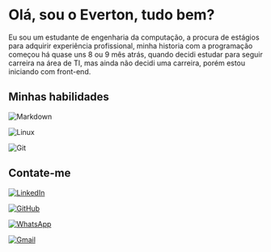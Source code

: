 # Olá, sou o Everton, tudo bem?

Eu sou um estudante de engenharia da computação, a procura de estágios para adquirir experiência profissional, minha historia com a programação começou há quase uns 8 ou 9 mês atrás,
quando decidi estudar para seguir carreira na área de TI, mas ainda não decidi uma carreira, porém estou iniciando com front-end.

## Minhas habilidades

![Markdown](https://img.shields.io/badge/Markdown-000?style=for-the-badge&logo=markdown) 


![Linux](https://img.shields.io/badge/Linux-000?style=for-the-badge&logo=linux&logoColor=FCC624)


![Git](https://img.shields.io/badge/GIT-E44C30?style=for-the-badge&logo=git&logoColor=white)


## Contate-me

[![LinkedIn](https://img.shields.io/badge/LinkedIn-0077B5?style=for-the-badge&logo=linkedin&logoColor=white)](www.linkedin.com/in/everton-vinicius-sena-varini-69906b2a4)

[![GitHub](https://img.shields.io/badge/GitHub-100000?style=for-the-badge&logo=github&logoColor=white)](https://github.com/EvertonViniciusSenaVarini)

[![WhatsApp](https://img.shields.io/badge/WhatsApp-25D366?style=for-the-badge&logo=whatsapp&logoColor=white)](https://wa.me/+55(18)996120067)

[![Gmail](https://img.shields.io/badge/Gmail-333333?style=for-the-badge&logo=gmail&logoColor=red)](mailto:evertonvinicius.profileserious@gmail.com)
